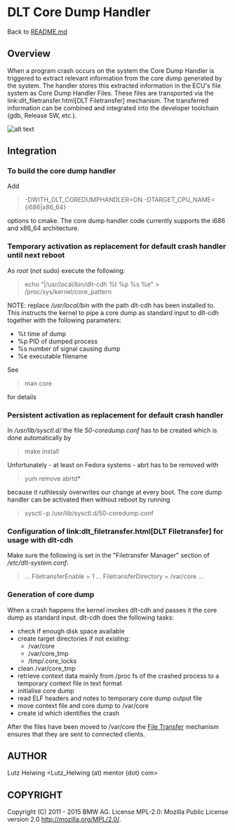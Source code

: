# DLT Core Dump Handler

Back to [README.md](../README.md)

## Overview

When a program crash occurs on the system the Core Dump Handler is triggered to extract relevant information from the core dump generated by the system. The handler stores this extracted information in the ECU's file system as Core Dump Handler Files. These files are transported via the link:dlt_filetransfer.html[DLT Filetransfer] mechanism. The transferred information can be combined and integrated into the developer toolchain (gdb, Release SW, etc.).

![alt text](images/dlt_core_dump_handler.png "DLT CDH")

## Integration

### To build the core dump handler

Add

> -DWITH_DLT_COREDUMPHANDLER=ON -DTARGET_CPU_NAME={i686|x86_64}

options to cmake. The core dump handler code currently supports the i686 and x86_64 architecture.

### Temporary activation as replacement for default crash handler until next reboot

As *root* (not sudo) execute the following:

> echo "|/usr/local/bin/dlt-cdh %t %p %s %e" > /proc/sys/kernel/core_pattern

NOTE: replace */usr/local/bin* with the path dlt-cdh has been installed to. This instructs the kernel to pipe a core dump as standard input to dlt-cdh together with the following parameters:

- %t time of dump
- %p PID of dumped process
- %s number of signal causing dump
- %e executable filename

See

> man core

for details

### Persistent activation as replacement for default crash handler

In */usr/lib/sysctl.d/* the file *50-coredump.conf* has to be created which is done automatically by

> make install

Unfortunately - at least on Fedora systems - abrt has to be removed with

> yum remove abrtd*

because it ruthlessly overwrites our change at every boot. The core dump handler can be activated then without reboot by running

> sysctl -p /usr/lib/sysctl.d/50-coredump.conf

### Configuration of link:dlt_filetransfer.html[DLT Filetransfer] for usage with dlt-cdh

Make sure the following is set in the "Filetransfer Manager" section of */etc/dlt-system.conf*:

> ...
> FiletransferEnable = 1
> ...
> FiletransferDirectory = /var/core
> ...

### Generation of core dump

When a crash happens the kernel invokes dlt-cdh and passes it the core dump as standard input. dlt-cdh does the following tasks:

- check if enough disk space available
- create target directories if not existing:
  - /var/core
  - /var/core_tmp
  - /tmp/.core_locks
- clean /var/core_tmp
- retrieve context data mainly from /proc fs of the crashed process to a temporary context file in text format
- initialise core dump
- read ELF headers and notes to temporary core dump output file
- move context file and core dump to /var/core
- create id which identifies the crash

After the files have been moved to /var/core the [File Transfer](dlt_filetransfer.md) mechanism ensures that they are sent to connected clients.

## AUTHOR

Lutz Helwing <Lutz_Helwing (at) mentor (dot) com>

## COPYRIGHT

Copyright (C) 2011 - 2015 BMW AG. License MPL-2.0: Mozilla Public License version 2.0 <http://mozilla.org/MPL/2.0/>.
